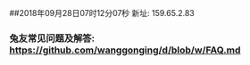 ##2018年09月28日07时12分07秒 新址: 159.65.2.83
### 兔友常见问题及解答: https://github.com/wanggonging/d/blob/w/FAQ.md
